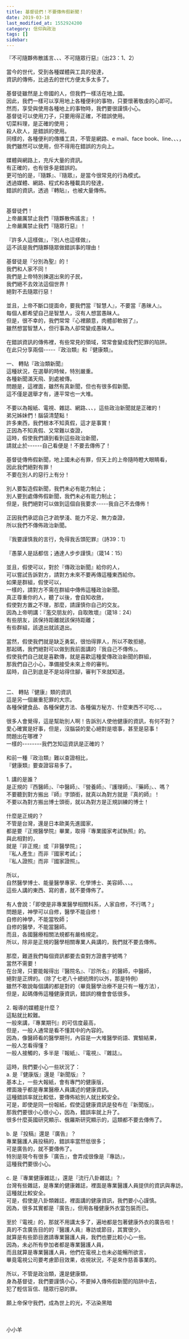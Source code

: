 ```yaml
---
title: 基督徒們！不要傳佈假新聞！
date: 2019-03-18
last_modified_at: 1552924200
category: 信仰與政治
tags: []
sidebar: 
---
```


<div>『不可隨夥佈散謠言、、、不可隨眾行惡』（出23：1、2）</div>
<div> </div>
<div>當今的世代，受到各種媒體與工具的發達，</div>
<div>資訊的傳佈，比過去的世代方便太多太多了。</div>
<div> </div>
<div>基督徒雖然是上帝國的人，但我們一樣活在地上國。</div>
<div>因此，我們一樣可以享用地上各種便利的事物，只要懷著敬虔的心即可。</div>
<div>然而，享受與使用各種地上的事物時，我們要很謹慎小心。</div>
<div>基督徒可以使用刀子，只要用得正確，不錯誤使用。</div>
<div>切菜料理，是正確的使用；</div>
<div>殺人砍人，是錯誤的使用。</div>
<div>同樣的，各種便利的傳播工具，不管是網路、e mail、face book、line、、、，</div>
<div>我們雖然可以使用，但不得用在錯誤的方向上。</div>
<div> </div>
<div>媒體與網路上，充斥大量的資訊。</div>
<div>有正確的，也有很多是錯誤的。</div>
<div>更可怕的是，『隨夥』、『隨眾』，是當今很常見的行為模式。</div>
<div>透過媒體、網路、程式和各種載具的發達，</div>
<div>錯誤的資訊，透過『轉貼』，也被大量傳佈。</div>
<div> </div>
<div> </div>
<div>基督徒們！</div>
<div>上帝嚴厲禁止我們『隨夥散佈謠言』！</div>
<div>上帝嚴厲禁止我們『隨眾行惡』！</div>
<div> </div>
<div>『許多人這樣做』，『別人也這樣做』，</div>
<div>這不該是我們隨夥隨眾做錯誤事的理由！</div>
<div> </div>
<div>基督徒是『分別為聖』的！</div>
<div>我們和人家不同！</div>
<div>我們是上帝特別揀選出來的子民，</div>
<div>我們絕不去效法這個世界！</div>
<div>絕對不去隨眾行惡！</div>
<div> </div>
<div>並且，上帝不斷口提面命，要我們當『智慧人』，不要當『愚昧人』。</div>
<div>每個人都希望自己是智慧人，沒有人想當愚昧人。</div>
<div>但是，很不幸的，我們常常『心裡願意，肉體卻軟弱了』，</div>
<div>雖然想當智慧人，但行事為人卻常變成愚昧人。</div>
<div> </div>
<div>在錯誤資訊的傳佈裡，有些常見的領域，常常會變成我們犯罪的陷阱。</div>
<div>在此只分享兩個-----『政治類』和『健康類』。</div>
<div> </div>
<div>一、<span style="white-space:pre"> </span>轉貼『政治類新聞』</div>
<div>這種狀況，在選舉的時候，特別嚴重。</div>
<div>各種新聞滿天飛、到處被傳。</div>
<div>問題是，這裡面，雖然有真新聞，但也有很多假新聞。</div>
<div>這不僅是選舉才有，連平常也一大堆。</div>
<div> </div>
<div>不要以為報紙、電視、雜誌、網路、、、，這些政治新聞就是正確的！</div>
<div>弟兄姊妹們！腦袋清楚點！</div>
<div>許多東西，我們根本不知真假，這才是事實！</div>
<div>正因為不知真假、又常難以查證，</div>
<div>這時，假使我們讀到看到這些政治新聞，</div>
<div>請就止於------自己看便是！不要去傳佈了！</div>
<div> </div>
<div>基督徒傳佈假新聞，地上國未必有罪，但天上的上帝隨時瞪大眼睛看，</div>
<div>因此我們絕對有罪！</div>
<div>不要在別人的惡行上有分！</div>
<div> </div>
<div>別人要製造假新聞，我們未必有能力制止；</div>
<div>別人要到處傳佈假新聞，我們未必有能力制止；</div>
<div>但是，我們絕對可以做到這個自我要求-----我自己不去傳佈！</div>
<div> </div>
<div>正因我們承認自己才疏學淺、能力不足、無力查證，</div>
<div>所以我們不傳佈政治新聞。</div>
<div> </div>
<div>『我要謹慎我的言行，免得我舌頭犯罪』（詩39：1）</div>
<div> </div>
<div>『愚蒙人是話都信；通達人步步謹慎』（箴14：15）</div>
<div> </div>
<div>並且，假使可以，對於『傳政治新聞』給你的人，</div>
<div>可以嘗試告訴對方，請對方未來不要再傳這種東西給你。</div>
<div>如果是群組，假使可以，</div>
<div>一樣的，請對方不需在群組中傳佈這種政治新聞。</div>
<div>真正尊重你的人，聽了以後，會自知收斂，</div>
<div>假使對方置之不理，那麼，請謹慎你自己的交友。</div>
<div>因為上帝明講：『濫交朋友的，自取敗壞』（箴18：24）</div>
<div>有些朋友，該保持距離就該保持距離；</div>
<div>有些群組，該退出就該退出。</div>
<div> </div>
<div>當然，假使我們就是缺乏勇氣，很怕得罪人，所以不敢拒絕，</div>
<div>那起碼，我們絕對可以做到我前面講的『我自己不傳佈』。</div>
<div>假使我們自己就是喜歡傳，就是喜歡這種愛傳政治新聞的群組，</div>
<div>那我們自己小心，準備接受未來上帝的審判。</div>
<div>屆時，自己到底是不是站得住腳，審判下來就知道。</div>
<div> </div>
<div> </div>
<div>二、<span style="white-space:pre"> </span>轉貼『健康』類的資訊</div>
<div>這是另一個嚴重犯罪的大宗。</div>
<div>各種保健食品、各種保健方法、各種偏方秘方、什麼東西不可吃、、。</div>
<div> </div>
<div>很多人會覺得，這是幫助別人啊！告訴別人使他健康的資訊，有何不對？</div>
<div>愛心確實是好事，但是，沒腦袋的愛心絕對是壞事，甚至是惡事！</div>
<div>問題出在哪裡？</div>
<div>一樣的--------我們怎知這資訊是正確的？</div>
<div> </div>
<div>和前一種『政治類』難以查證相比，</div>
<div>『健康類』要查證容易多了。</div>
<div> </div>
<div>1.<span style="white-space:pre"> </span>講的是誰？</div>
<div>是正規的『西醫師』、『中醫師』、『營養師』、『護理師』、『藥師』、、嗎？</div>
<div>不要聽到對方搬出『師』字頭銜，就真以為對方就是『真的師』！</div>
<div>不要以為對方搬出博士頭銜，就以為對方是正規訓練的博士！</div>
<div> </div>
<div>什麼是正規的？</div>
<div>不管是台灣，還是日本歐美先進國家，</div>
<div>都是要『正規醫學院』畢業，取得『專業國家考試執照』的。</div>
<div>與此相對的，</div>
<div>就是『非正規』或『非醫學院』；</div>
<div>『私人產生』而非『國家考試』；</div>
<div>『私人證照』而非『國家證照』。</div>
<div> </div>
<div>所以，</div>
<div>自然醫學博士、能量醫學專家、化學博士、美容師、、、。</div>
<div>這些人講的東西、寫的書，就不要傳佈了。</div>
<div> </div>
<div>有人會說：「即使是非專業醫學相關科系，人家自修，不行嗎？」</div>
<div>問題是，神學可以自修，醫學不能自修！</div>
<div>自修的神學，不能當牧師；</div>
<div>自修的醫學，不能當醫師。</div>
<div>而且，各國醫療相關法規都有嚴格規定。</div>
<div>所以，除非是正規的醫學相關專業人員講的，我們就不要去傳佈。</div>
<div> </div>
<div>那麼，難道我們每個資訊都要去查對方證書字號嗎？</div>
<div>當然不需要！</div>
<div>在台灣，只要能報得出『醫院名』、『診所名』的醫師，中醫師，</div>
<div>絕對是正牌的。（除了七老八十總統牌的以外，那是特例）</div>
<div>雖然不敢說每個講的都是對的（畢竟醫學治療不是只有一種方法），</div>
<div>但是，起碼傳佈這種健康資訊，錯誤的機會會低很多。</div>
<div> </div>
<div>2.<span style="white-space:pre"> </span>報導的媒體是什麼？</div>
<div>這點就比較難。</div>
<div>一般來講，『專業期刊』的可信度最高，</div>
<div>但是，一般人通常是看不懂其中的內容的。</div>
<div>因為，像醫師看的醫學期刊，內容是一大堆醫學術語、實驗結果，</div>
<div>一般人怎看得懂？</div>
<div>一般人接觸的，多半是『報紙』、『電視』、『雜誌』。</div>
<div> </div>
<div>這時，我們要小心一些狀況了：</div>
<div>a.<span style="white-space:pre"> </span>是『健康版』還是『新聞版』？</div>
<div>基本上，一些大報紙，會有專門的健康版，</div>
<div>裡面幾乎都是專業醫療人員講述的健康資訊。</div>
<div>這種錯誤率就比較低，要傳佈給別人就比較安全。</div>
<div>可是，即使是同一份報紙，假使這健康資訊是發布在『新聞版』，</div>
<div>那我們要很小心很小心，因為，錯誤率就上升了。</div>
<div>很多什麼英國研究顯示、俄羅斯研究顯示的，這類都不要去傳佈了。</div>
<div> </div>
<div>b.<span style="white-space:pre"> </span>是『投稿』還是『廣告』？</div>
<div>專業醫護人員投稿的，錯誤率當然低很多；</div>
<div>可是廣告的，就不要傳佈了。</div>
<div>特別是現今有很多『廣告』，會弄成很像是『專訪』，</div>
<div>這種我們要很小心。</div>
<div> </div>
<div>c.<span style="white-space:pre"> </span>是『專業健康雜誌』，還是『流行八卦雜誌』？</div>
<div>台灣有些雜誌，是專業的健康雜誌，裡面是專業醫護人員提供的資訊與專訪，</div>
<div>這種就比較安全。</div>
<div>可是，假使是八卦類雜誌，裡面講的健康資訊，我們要小心謹慎。</div>
<div>因為，很多其實都是『廣告』，但用各種健康外衣當包裝而已。</div>
<div> </div>
<div>至於『電視』的，那就不用講太多了，遍地都是包著健康外衣的廣告啦！</div>
<div>真的不含廣告目的的『醫護人員』專訪或節目，其實很少。</div>
<div>就算是有些節目邀請專業醫護人員，我們也要比較小心一些。</div>
<div>因為，未必所有參加者都是專業醫護人員，</div>
<div>而且就算是專業醫護人員，他們在電視上也未必能暢所欲言，</div>
<div>畢竟電視公司要考慮節目效果，收視狀況，不是來作慈善事業的。</div>
<div> </div>
<div>所以，不管是政治類，還是健康類，</div>
<div>身為基督徒，我們要謹慎小心，不要掉入傳佈假新聞的陷阱中去，</div>
<div>犯了輕信盲信、隨眾行惡的罪。</div>
<div> </div>
<div>願上帝保守我們，成為世上的光，不沾染黑暗</div>
<div> </div>
<div> </div>
<div> </div>
<div>小小羊</div>
